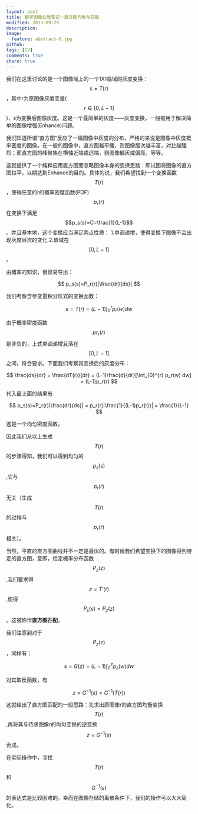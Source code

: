 ```yaml
---
layout: post
title: 数字图像处理笔记－直方图均衡与匹配
modified: 2013-09-29
description: 
image:
  feature: abstract-8.jpg
github: 
tags: [CV]
comments: true
share: true
---
```

我们在这里讨论的是一个图像域上的一个1X1临域的灰度变换：$$ s=T(r) $$，其中r为原图像灰度变量($$r\in[0, L-1]$$)，s为变换后图像灰度。这是一个最简单的灰度——灰度变换，一般被用于解决简单的图像增强(Enhance)问题。

我们知道所谓“直方图”反应了一幅图像中灰度的分布，严格的来说是图像中灰度概率密度的图像。在一般的图像中，直方图越平缓，则图像层次越丰富，对比越强烈；而直方图的峰聚集在横轴近端或远端，则图像偏灰或偏亮，等等。

这就提供了一个纯粹应用直方图而忽略图像本身的变换思路：即试图将图像的直方图拉平，以期达到Enhance的目的。具体的说，我们希望找到一个变换函数$$T(r)$$，使得任意的r的概率密度函数(PDF)$$p_r(r)$$在变换下满足$$p_s(s)=C=\frac{1}{L-1}$$。并且基本地，这个变换应当满足两点性质：
1.单调递增，使得变换下图像不会出现灰度层次的变化
2.值域在$$[0,L-1]$$。

由概率的知识，很容易导出：

$$
		p_s(s)=P_r(r)|\frac{dr}{ds}|
$$

我们考察含参变量积分形式的变换函数：

$$
		s = T(r) = (L-1) \int_{0}^{r} p_r(w) dw
$$

由于概率密度函数$$pr_r(r)$$是非负的，上式单调递增且落在$$[0,L-1]$$之间，符合要求。下面我们考察其变换后的灰度分布：

$$
		\frac{ds}{dr} = \frac{dT(r)}{dr} = (L-1)\frac{d}{dr}[\int_{0}^{r} p_r(w) dw] = (L-1)p_r(r)
$$

代入最上面的结果有

$$
		p_s(s)=P_r(r)|\frac{dr}{ds}| = p_r(r)|\frac{1}{(L-1)p_r(r)}| = \frac{1}{L-1}
$$

这是一个均匀密度函数。

因此我们从以上生成$$T(r)$$的步骤得知，我们可以得到均匀的$$p_s(s)$$,它与$$p_r(r)$$无关（生成$$T(r)$$的过程与$$p_r(r)$$相关）。

当然，平直的直方图曲线并不一定是最优的。有时候我们希望变换下的图像得到特定的直方图，意即，给定概率分布函数$$P_z(z)$$,我们要求得$$z = T'(r)$$,使得$$P_s(s) = P_z(z)$$。这被称作**直方图匹配**。

我们注意到对于$$P_z(z)$$，同样有：

$$
		s = G(z) = (L-1) \int_{0}^{z} p_z(w) dw
$$

对其取反函数，有

$$
	z = G^{-1}(s) = G^{-1}(T(r))
$$

这就给出了直方图匹配的一般思路：先求出原图像r的直方图均衡变换$$T(r)$$,再将其与待求图像r的均匀变换的逆变换$$z=G^{-1}(s)$$合成。

在实际操作中，寻找$$T(r)$$和$$G^{-1}(s)$$的表达式是比较困难的。幸而在图像存储的离散条件下，我们的操作可以大大简化。